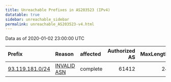 ```yaml
---
title: Unreachable Prefixes in AS203523 (IPv4)
datatable: true
sidebar: unreachable_sidebar
permalink: unreachable_AS203523-v4.html
---
```


Data as of 2020-01-02 23:00:00 UTC


<div class="datatable-begin"></div>

| Prefix                                                   | Reason                                                                                                  | affected   |   Authorized AS |   MaxLength | Anchor                                         |   unreachable /24s |
|:---------------------------------------------------------|:--------------------------------------------------------------------------------------------------------|:-----------|----------------:|------------:|:-----------------------------------------------|-------------------:|
| [93.119.181.0/24](https://stat.ripe.net/93.119.181.0/24) | [INVALID ASN](https://rpki-validator.ripe.net/announcement-preview?asn=AS203523&prefix=93.119.181.0/24) | complete   |           61412 |          24 | [RIPE](unreachable_RIPE_NCC_RPKI_Root-v4.html) |                  1 |

<div class="datatable-end"></div>